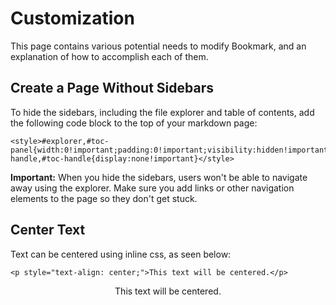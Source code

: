 # Customization

This page contains various potential needs to modify Bookmark, and an explanation of how to accomplish each of them.
## Create a Page Without Sidebars

To hide the sidebars, including the file explorer and table of contents, add the following code block to the top of your markdown page:

```
<style>#explorer,#toc-panel{width:0!important;padding:0!important;visibility:hidden!important;overflow:hidden!important;transition:none!important}#explorer-handle,#toc-handle{display:none!important}</style>
```

**Important:** When you hide the sidebars, users won't be able to navigate away using the explorer. Make sure you add links or other navigation elements to the page so they don't get stuck.

## Center Text
Text can be centered using inline css, as seen below:

`<p style="text-align: center;">This text will be centered.</p>`
<p style="text-align: center;">This text will be centered.</p>
